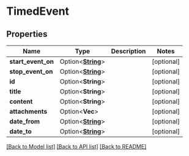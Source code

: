 # TimedEvent

## Properties

Name | Type | Description | Notes
------------ | ------------- | ------------- | -------------
**start_event_on** | Option<[**String**](string.md)> |  | [optional]
**stop_event_on** | Option<[**String**](string.md)> |  | [optional]
**id** | Option<**String**> |  | [optional]
**title** | Option<**String**> |  | [optional]
**content** | Option<**String**> |  | [optional]
**attachments** | Option<**Vec<String>**> |  | [optional]
**date_from** | Option<[**String**](string.md)> |  | [optional]
**date_to** | Option<[**String**](string.md)> |  | [optional]

[[Back to Model list]](../README.md#documentation-for-models) [[Back to API list]](../README.md#documentation-for-api-endpoints) [[Back to README]](../README.md)


